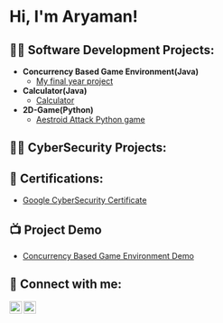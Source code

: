 <h1>Hi, I'm Aryaman! <br/>

<h2>👨‍💻 Software Development Projects:</h2>

- <b>Concurrency Based Game Environment(Java)</b>
  - [My final year project](https://github.com/aryaman999/Concurrency-Based-Game-Environment)
- <b>Calculator(Java)</b>
  - [Calculator](https://github.com/aryaman999/Calculator)
- <b>2D-Game(Python)</b>
  - [Aestroid Attack Python game](https://github.com/aryaman999/PythonProject)
 
<h2>👨‍💻 CyberSecurity Projects:</h2>

<h2>📄 Certifications:</h2>

- [Google CyberSecurity Certificate](https://coursera.org/share/b9fa8dd4236617a3e64c3c22e3dd8087)


<h2>📺 Project Demo</h2>

- [Concurrency Based Game Environment Demo](https://youtu.be/mrRMJomEDj4)


<h2> 🤳 Connect with me:</h2>


[<img align="left" alt="JoshMadakor | LinkedIn" width="22px" src="https://cdn.jsdelivr.net/npm/simple-icons@v3/icons/linkedin.svg" />][linkedin]

[<img align="left" alt="JoshMadakor | Instagram" width="22px" src="https://cdn.jsdelivr.net/npm/simple-icons@v3/icons/instagram.svg" />][instagram]



[linkedin]: https://www.linkedin.com/in/aryaman-rawat-5a16aa187/
[Instagram]: https://www.instagram.com/aryaman_910?igsh=NGIwdmR1NmV1dnds&utm_source=qr
